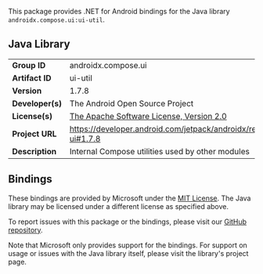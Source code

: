 This package provides .NET for Android bindings for the Java library `androidx.compose.ui:ui-util`.

## Java Library

| | |
|-|-|
| **Group ID** | androidx.compose.ui |
| **Artifact ID** | ui-util |
| **Version** | 1.7.8 |
| **Developer(s)** | The Android Open Source Project |
| **License(s)** | [The Apache Software License, Version 2.0](http://www.apache.org/licenses/LICENSE-2.0.txt) |
| **Project URL** | https://developer.android.com/jetpack/androidx/releases/compose-ui#1.7.8 |
| **Description** | Internal Compose utilities used by other modules |

## Bindings

These bindings are provided by Microsoft under the [MIT License](https://opensource.org/licenses/MIT). The Java
library may be licensed under a different license as specified above.

To report issues with this package or the bindings, please visit our [GitHub repository](https://aka.ms/android-libraries).

Note that Microsoft only provides support for the bindings. For support on
usage or issues with the Java library itself, please visit the library's project page.
